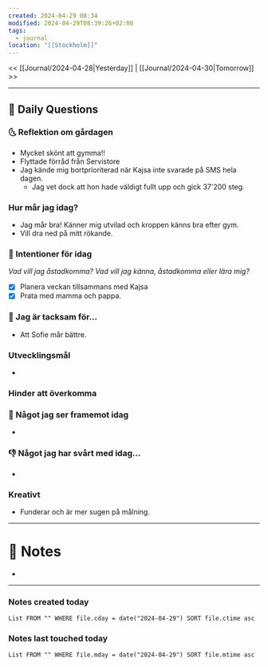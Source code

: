 ```yaml
---
created: 2024-04-29 08:34
modified: 2024-04-29T08:39:26+02:00
tags:
  - journal
location: "[[Stockholm]]"
---
```


<< [[Journal/2024-04-28|Yesterday]] | [[Journal/2024-04-30|Tomorrow]] >>

---
## 📅 Daily Questions
### 🌜 Reflektion om gårdagen
- Mycket skönt att gymma!!
- Flyttade förråd från Servistore
- Jag kände mig bortprioriterad när Kajsa inte svarade på SMS hela dagen.
	- Jag vet dock att hon hade väldigt fullt upp och gick 37'200 steg.

### Hur mår jag idag?
- Jag mår bra! Känner mig utvilad och kroppen känns bra efter gym.
- Vill dra ned på mitt rökande.
### 🚀  Intentioner för idag
_Vad vill jag åstadkomma? Vad vill jag känna, åstadkomma eller lära mig?_
- [x] Planera veckan tillsammans med Kajsa
- [x] Prata med mamma och pappa.

### 🙏 Jag är tacksam för...
- Att Sofie mår bättre.

### Utvecklingsmål
- 

### Hinder att överkomma

### 🙌 Något jag ser framemot idag
- 

### 👎 Något jag har svårt med idag...
- 

### Kreativt
- Funderar och är mer sugen på målning.

---
# 📝 Notes
- 
---
### Notes created today
```dataview
List FROM "" WHERE file.cday = date("2024-04-29") SORT file.ctime asc
```
### Notes last touched today
```dataview
List FROM "" WHERE file.mday = date("2024-04-29") SORT file.mtime asc
```